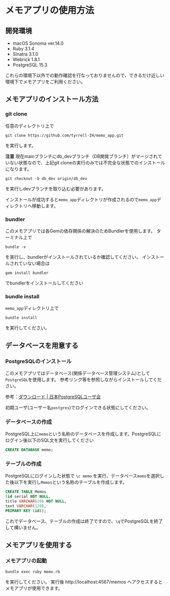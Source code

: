 # メモアプリの使用方法
## 開発環境
- macOS Sonoma ver.14.0
- Ruby 3.1.4
- Sinatra 3.1.0
- Webrick 1.8.1
- PostgreSQL 15.3

これらの環境下以外での動作確認を行なっておりませんので、できるだけ近しい環境下でメモアプリをご利用ください。

## メモアプリのインストール方法
### git clone
任意のディレクトリ上で
```
git clone https://github.com/tyrrell-IH/memo_app.git
```
を実行します。

**注意**
現在mainブランチにdb_devブランチ（DB開発ブランチ）がマージされていない状態なので、上記git cloneの実行のみでは不完全な状態でのインストールになります。
```
git checkout -b db_dev origin/db_dev
```
を実行しdevブランチを取り込む必要があります。


インストールが成功すると`memo_app`ディレクトリが作成されるので`memo_app`ディレクトリへ移動します。
### bundler
このメモアプリでは各Gemの依存関係の解決のためBundlerを使用します。
ターミナル上で
```
bundle -v
```
を実行し、bundlerがインストールされているか確認してください。
インストールされていない場合は
```
gem install bundler
```
でbundlerをインストールしてください
### bundle install
`memo_app`ディレクトリ上で
```
bundle install
```
を実行してください。
## データベースを用意する
### PostgreSQLのインストール
このメモアプリではデータベース(関係データベース管理システム)として`PostgreSQL`を使用します。
参考リンク等を参照しながらインストールしてください。

参考：[ダウンロード \| 日本PostgreSQLユーザ会](https://www.postgresql.jp/download)

初期ユーザ(ユーザー名`postgres`)でログインできる状態にしてください。
### データベースの作成
PostgreSQL上に`memo`という名称のデータベースを作成します。PostgreSQLにログイン後以下のSQL文を実行してください
```sql
CREATE DATABASE memo;
```
### テーブルの作成
PostgreSQLにログインした状態で
`\c memo`
を実行、データベース`memo`を選択した後以下を実行し`Memos`という名称のテーブルを作成します。
```sql
CREATE TABLE Memos
(id serial NOT NULL,
title VARCHAR(20) NOT NULL,
text VARCHAR(120),
PRIMARY KEY (id));
```
これでデータベース、テーブルの作成は終了ですので、`\q`でPostgreSQLを終了して構いません。

## メモアプリを使用する
### メモアプリの起動
```
bundle exec ruby memo.rb
```
を実行してください。
実行後
http://localhost:4567/memos
へアクセスするとメモアプリが使用できます。
